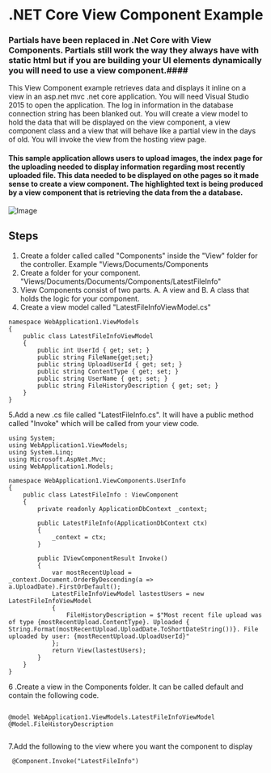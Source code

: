 # .NET Core View Component Example

### Partials have been replaced in .Net Core with View Components. Partials still work the way they always have with static html but if you are building your UI elements dynamically you will need to use a view component.####
This View Component example retrieves data and displays it inline on a view in an asp.net mvc .net core application. You will need Visual Studio 2015 to open the application. The log in information in the database connection string has been blanked out. You will create a view model to hold the data that will be displayed on the view component, a view component class and a view that will behave like a partial view in the days of old. You will invoke the view from the hosting view page. 


#### This sample application allows users to upload images, the index page for the uploading needed to display information regarding most recently uploaded file. This data needed to be displayed on othe pages so it made sense to create a view component. The highlighted text is being produced by a view component that is retrieving the data from the a database. ####

![Image](https://github.com/dtinsley333/ViewComponentExample/blob/master/ViewComponent.png?raw=true)


## Steps
1. Create a folder called called "Components" inside the "View" folder for the controller. Example "Views/Documents/Components
2. Create a folder for your component. "Views/Documents/Documents/Components/LatestFileInfo"
3. View Components consist of two parts. A. A view  and B. A class that holds the logic for your component. 
4. Create a view model called "LatestFileInfoViewModel.cs"
```
namespace WebApplication1.ViewModels
{
    public class LatestFileInfoViewModel
    {
        public int UserId { get; set; }
        public string FileName{get;set;}
        public string UploadUserId { get; set; }
        public string ContentType { get; set; }
        public string UserName { get; set; }
        public string FileHistoryDescription { get; set; }
    }
}

```

  
  5.Add a new .cs file called "LatestFileInfo.cs". It will have a public method called "Invoke" which will be called from your view code. 


```
using System;
using WebApplication1.ViewModels;
using System.Linq;
using Microsoft.AspNet.Mvc;
using WebApplication1.Models;

namespace WebApplication1.ViewComponents.UserInfo
{
    public class LatestFileInfo : ViewComponent
    {
        private readonly ApplicationDbContext _context;

        public LatestFileInfo(ApplicationDbContext ctx)
        {
            _context = ctx;
        }

        public IViewComponentResult Invoke()
        {
            var mostRecentUpload = _context.Document.OrderByDescending(a => a.UploadDate).FirstOrDefault();
            LatestFileInfoViewModel lastestUsers = new LatestFileInfoViewModel
            {
                FileHistoryDescription = $"Most recent file upload was of type {mostRecentUpload.ContentType}. Uploaded { String.Format(mostRecentUpload.UploadDate.ToShortDateString())}. File uploaded by user: {mostRecentUpload.UploadUserId}"
            };
            return View(lastestUsers);
        }
    }
}

 ```
 
 6 .Create a view in the Components folder. It can be called default and contain the following code.

 ```
 
 @model WebApplication1.ViewModels.LatestFileInfoViewModel
 @Model.FileHistoryDescription
 
 
 ```

7.Add the following to the view where you want the component to display
 
 ```
  @Component.Invoke("LatestFileInfo")
  
 ```


